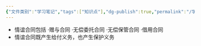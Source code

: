 ```yaml
---
{"文件类别":"学习笔记","tags":["知识点"],"dg-publish":true,"permalink":"/学习笔记studyup/知识点cheese/情谊合同/","dgPassFrontmatter":true,"noteIcon":"","created":"2024-07-14T19:38:16.702+08:00","updated":"2024-09-11T12:15:49.130+08:00"}
---
```


- 情谊合同包括
·赠与合同
·无偿委托合同
·无偿保管合同
·借用合同
- 情谊合同既产生给付义务，也产生保护义务
